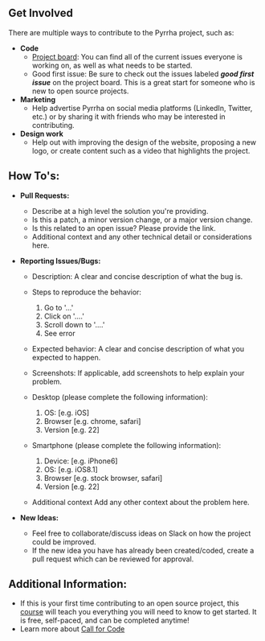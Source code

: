 ## Get Involved

There are multiple ways to contribute to the Pyrrha project, such as:

- **Code**
  - [Project board](https://github.com/orgs/Pyrrha-Platform/projects/1): You can find all of the current issues everyone is working on, as well as what needs to be started.
  - Good first issue: Be sure to check out the issues labeled **_good first issue_** on the project board. This is a great start for someone who is new to open source projects.
- **Marketing**
  - Help advertise Pyrrha on social media platforms (LinkedIn, Twitter, etc.) or by sharing it with friends who may be interested in contributing.
- **Design work**
  - Help out with improving the design of the website, proposing a new logo, or create content such as a video that highlights the project.

## How To's:

- **Pull Requests:**
  - Describe at a high level the solution you're providing.
  - Is this a patch, a minor version change, or a major version change.
  - Is this related to an open issue? Please provide the link.
  - Additional context and any other technical detail or considerations here.
- **Reporting Issues/Bugs:**

  - Description: A clear and concise description of what the bug is.

  - Steps to reproduce the behavior:

    1. Go to '...'
    2. Click on '....'
    3. Scroll down to '....'
    4. See error

  - Expected behavior: A clear and concise description of what you expected to happen.

  - Screenshots: If applicable, add screenshots to help explain your problem.

  - Desktop (please complete the following information):

    1. OS: [e.g. iOS]
    2. Browser [e.g. chrome, safari]
    3. Version [e.g. 22]

  - Smartphone (please complete the following information):

    1. Device: [e.g. iPhone6]
    2. OS: [e.g. iOS8.1]
    3. Browser [e.g. stock browser, safari]
    4. Version [e.g. 22]

  - Additional context Add any other context about the problem here.

- **New Ideas:**
  - Feel free to collaborate/discuss ideas on Slack on how the project could be improved.
  - If the new idea you have has already been created/coded, create a pull request which can be reviewed for approval.

## Additional Information:

- If this is your first time contributing to an open source project, this [course](https://cognitiveclass.ai/courses/introduction-to-open-source) will teach you everything you will need to know to get started. It is free, self-paced, and can be completed anytime!
- Learn more about [Call for Code](https://callforcode.org/)

